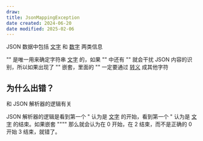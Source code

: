 ```yaml
---
draw:
title: JsonMappingException
date created: 2024-06-20
date modified: 2025-02-06
---
```


JSON 数据中包括 [文字](文字.md) 和 [数字](数字.md) 两类信息

"" 是唯一用来确定字符串 [文字](文字.md) 的，如果 "" 中还有 "" 就会干扰 JSON 内容的识别，所以如果出现了 "" 嵌套，里面的 "" 一定要通过 [转义](转义.md) 成其他字符

## 为什么出错？

和 JSON 解析器的逻辑有关

JSON 解析器的逻辑是看到第一个 " 认为是 [文字](文字.md) 的开始，看到第一个 " 认为是 [文字](文字.md) 的结束。如果嵌套 """" 那么就会认为在 0 开始，在 2 结束，而不是正确的 0 开始 3 结束，就错了。

